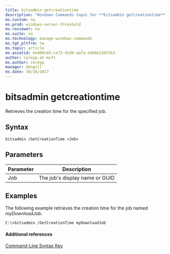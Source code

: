 ```yaml
---
title: bitsadmin getcreationtime
description: "Windows Commands topic for **bitsadmin getcreationtime** - Retrieves the creation time for the specified job."
ms.custom: na
ms.prod: windows-server-threshold
ms.reviewer: na
ms.suite: na
ms.technology: manage-windows-commands
ms.tgt_pltfrm: na
ms.topic: article
ms.assetid: be409cb5-ce72-41d9-aafa-edd4e230fd14
author: coreyp-at-msft
ms.author: coreyp
manager: dongill
ms.date: 10/16/2017
---
```


# bitsadmin getcreationtime



Retrieves the creation time for the specified job.

## Syntax

```
bitsadmin /GetCreationTime <Job>
```

## Parameters

|Parameter|Description|
|---------|-----------|
|Job|The job's display name or GUID|

## <a name="BKMK_examples"></a>Examples

The following example retrieves the creation time for the job named *myDownloadJob*.
```
C:\>bitsadmin /GetCreationTime myDownloadJob
```

#### Additional references

[Command-Line Syntax Key](command-line-syntax-key.md)